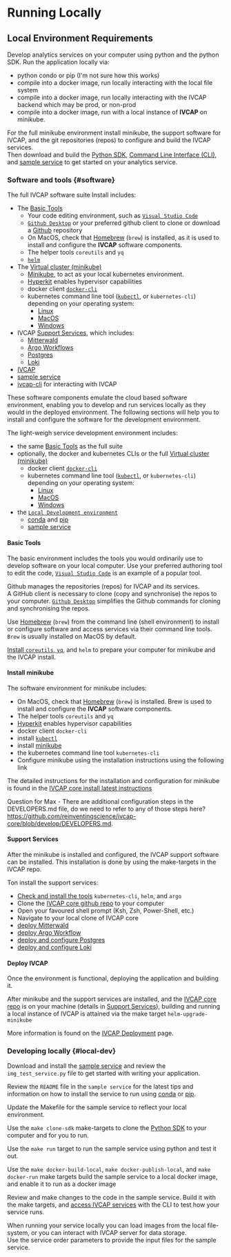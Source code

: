 # Running Locally

## Local Environment Requirements

Develop analytics services on your computer using python and the python SDK.  Run the application locally via:
* python condo or pip (I'm not sure how this works)
* compile into a docker image, run locally interacting with the local file system
* compile into a docker image, run locally interacting with the IVCAP backend which may be prod, or non-prod
* compile into a docker image, run with a local instance of __IVCAP__ on minikube.

For the full minikube environment install minikube, the support software for IVCAP, and the git repositories (repos) to configure and build the IVCAP services.  
Then download and build the [Python SDK](https://github.com/reinventingscience/ivcap-sdk-python), [Command Line Interface (CLI)](https://github.com/reinventingscience/ivcap-cli), and [sample service](https://github.com/reinventingscience/ivcap-python-service-example) to get started on your analytics service. 

### Software and tools {#software}

The full IVCAP software suite Install includes:

- The [Basic Tools](#basic-tools)
  * Your code editing environment, such as [`Visual Studio Code`](https://code.visualstudio.com/)
  * [`Github Desktop`](https://desktop.github.com/) or your preferred github client to clone or download a [Github](https://github.com/) repository
  * On MacOS, check that [Homebrew](https://brew.sh/) (`brew`) is installed, as it is used to install and configure the __IVCAP__ software components.
  * The helper tools `coreutils` and `yq`
  * [`helm`](https://github.com/reinventingscience/ivcap-core/tree/develop/deploy#k8s-services-deployment-)
- The [Virtual cluster (minikube)](#install-minikube)
  * [Minikube](https://minikube.sigs.k8s.io/docs/start/), to act as your local kubernetes environment.
  * [Hyperkit](https://github.com/moby/hyperkit) enables hypervisor capabilities
  * docker client [`docker-cli`](https://docs.docker.com/engine/reference/commandline/cli/)
  * kubernetes command line tool ([`kubectl`](https://kubernetes.io/docs/tasks/tools/), or `kubernetes-cli`) depending on your operating system:
    * [Linux](https://kubernetes.io/docs/tasks/tools/install-kubectl-linux/)
    * [MacOS](https://kubernetes.io/docs/tasks/tools/install-kubectl-macos)
    * [Windows](https://kubernetes.io/docs/tasks/tools/install-kubectl-windows/)
- IVCAP [Support Services](#support-services), which includes:
  * [Mitterwald](https://helm.mittwald.de)
  * [Argo Workflows](https://argoproj.github.io/argo-workflows/)
  * [Postgres](https://www.postgresql.org/)
  * [Loki](https://github.com/grafana/loki)
- [IVCAP](https://github.com/reinventingscience/ivcap-core)
- [sample service](https://github.com/reinventingscience/ivcap-python-service-example)
- [ivcap-cli](https://github.com/reinventingscience/ivcap-cli) for interacting with IVCAP

These software components emulate the cloud based software environment, enabling you to develop and run services locally as they would in the deployed environment.
The following sections will help you to install and configure the software for the development environment.

The light-weigh service development environment includes:
- the same [Basic Tools](#basic-tools) as the full suite
- optionally, the docker and kubernetes CLIs or the full [Virtual cluster (minikube)](#install-minikube)
  * docker client [`docker-cli`](https://docs.docker.com/engine/reference/commandline/cli/)
  * kubernetes command line tool ([`kubectl`](https://kubernetes.io/docs/tasks/tools/), or `kubernetes-cli`) depending on your operating system:
    * [Linux](https://kubernetes.io/docs/tasks/tools/install-kubectl-linux/)
    * [MacOS](https://kubernetes.io/docs/tasks/tools/install-kubectl-macos)
    * [Windows](https://kubernetes.io/docs/tasks/tools/install-kubectl-windows/)
- the [`Local Development environment`](#developing-locally-local-dev)
  * [conda](https://docs.conda.io/en/latest/) and [pip](https://pypi.org/project/pip/)
  * [sample service](https://github.com/reinventingscience/ivcap-python-service-example)

#### Basic Tools

The basic environment includes the tools you would ordinarily use to develop software on your local computer.
Use your preferred authoring tool to edit the code, [`Visual Studio Code`](https://code.visualstudio.com/) is an example of a popular tool.

Github manages the repositories (repos) for IVCAP and its services.  
A GitHub client is necessary to clone (copy and synchronise) the repos to your computer.
[`Github Desktop`](https://desktop.github.com/) simplifies the Github commands for cloning and synchronising the repos.

Use [Homebrew](https://brew.sh/) (`brew`) from the command line (shell environment) to install or configure software and access services via their command line tools.  `Brew` is usually installed on MacOS by default.

[Install `coreutils`, `yq`](https://github.com/reinventingscience/ivcap-core/tree/develop/deploy#install-basic-tools-), and `helm` to prepare your computer for minikube and the IVCAP install.

#### Install minikube

The software environment for minikube includes:
* On MacOS, check that [Homebrew](https://brew.sh/) (`brew`) is installed.  Brew is used to install and configure the __IVCAP__ software components.
* The helper tools `coreutils` and `yq`
* [Hyperkit](https://github.com/moby/hyperkit) enables hypervisor capabilities
* docker client `docker-cli`
* install [`kubectl`](https://kubernetes.io/docs/tasks/tools/) 
* install [minikube](https://minikube.sigs.k8s.io/docs/start/)
* the kubernetes command line tool `kubernetes-cli`
* Configure minikube using the installation instructions using the following link

The detailed instructions for the installation and configuration for minikube is found in the [IVCAP core install latest instructions](https://github.com/reinventingscience/ivcap-core/tree/develop/deploy#cluster)

Question for Max - There are additional configuration steps in the DEVELOPERS.md file, do we need to refer to any of those steps here?
https://github.com/reinventingscience/ivcap-core/blob/develop/DEVELOPERS.md.

#### Support Services

After the minikube is installed and configured, the IVCAP support software can be installed.
This installation is done by using the make-targets in the IVCAP repo.

Ton install the support services:

* [Check and install the tools](https://github.com/reinventingscience/ivcap-core/tree/develop/deploy#k8s-services-deployment-) `kubernetes-cli`, `helm`, and `argo`
* Clone the [IVCAP core github repo](https://github.com/reinventingscience/ivcap-core) to your computer
* Open your favoured shell prompt (Ksh, Zsh, Power-Shell, etc.)
* Navigate to your local clone of IVCAP core
* [deploy Mitterwald](https://github.com/reinventingscience/ivcap-core/tree/develop/deploy#mitterwald-)
* [deploy Argo Workflow](https://github.com/reinventingscience/ivcap-core/tree/develop/deploy#argo-workflow-)
* [deploy and configure Postgres](https://github.com/reinventingscience/ivcap-core/tree/develop/deploy#postgres-)
* [deploy and configure Loki](https://github.com/reinventingscience/ivcap-core/tree/develop/deploy#loki-monitoring-)

#### Deploy IVCAP
Once the environment is functional, deploying the application and building it.

After minikube and the support services are installed, and the [IVCAP core repo](https://github.com/reinventingscience/ivcap-core) is on your machine (details in [Support Services](#support-services)), building and running a local instance of IVCAP is attained via the make target `helm-upgrade-minikube` 

More information is found on the [IVCAP Deployment](https://github.com/reinventingscience/ivcap-core/tree/develop/deploy#ivcap-deployment) page.

### Developing locally {#local-dev}

Download and install the [sample service](https://github.com/reinventingscience/ivcap-python-service-example) and review the `img_test_service.py` file to get started with writing your application.

Review the `README` file in the `sample service` for the latest tips and information on how to install the service to run using [conda](https://docs.conda.io/en/latest/) or [pip](https://pypi.org/project/pip/).

Update the Makefile for the sample service to reflect your local environment.

Use the `make clone-sdk` make-targets to clone the [Python SDK](https://github.com/reinventingscience/ivcap-sdk-python) to your computer and  for you to run.

Use the `make run` target to run the sample service using python and test it out.

Use the `make docker-build-local`, `make docker-publish-local`, and `make docker-run` make targets build the sample service to a local docker image, and enable it to run as a docker image

Review and make changes to the code in the sample service.
Build it with the make targets, and [access IVCAP services](using-ivcap/) with the CLI to test how your service runs.

When running your service locally you can load images from the local file-system, or you can interact with IVCAP server for data storage.  
Use the service order parameters to provide the input files for the sample service.

